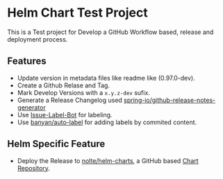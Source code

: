 # Helm Chart Test Project 

This is a Test project for Develop a GitHub Workflow based, release and deployment process.

## Features

* Update version in metadata files like readme like (0.97.0-dev).
* Create a Github Relase and Tag.
* Mark Develop Versions with a ```x.y.z-dev``` sufix.
* Generate a Release Changelog used [spring-io/github-release-notes-generator](https://github.com/spring-io/github-release-notes-generator) 
* Use [Issue-Label-Bot](https://github.com/machine-learning-apps/Issue-Label-Bot) for labeling.
* Use [banyan/auto-label](https://github.com/banyan/auto-label) for adding labels by commited content.

## Helm Specific Feature

* Deploy the Release to [nolte/helm-charts](https://github.com/nolte/helm-charts), a GitHub based [Chart Repository](https://helm.sh/docs/topics/chart_repository/).
